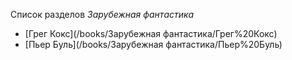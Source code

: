 Список разделов *Зарубежная фантастика*

* [Грег Кокс](/books/Зарубежная фантастика/Грег%20Кокс)
* [Пьер Буль](/books/Зарубежная фантастика/Пьер%20Буль)